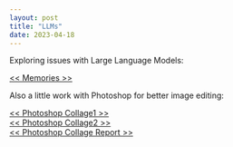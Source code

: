 ```yaml
---
layout: post
title: "LLMs"
date: 2023-04-18
---
```


Exploring issues with Large Language Models:

[<< Memories >>](https://drive.google.com/file/d/1PIjbC6EyzIk3855rjcZEOqzham8jUpvk/view?usp=sharing)

Also a little work with Photoshop for better image editing:

[<< Photoshop Collage1 >>](https://drive.google.com/file/d/1xsoAacuy2FplPxpPi02QNDqLTDHKF6FB/view?usp=sharing)   
[<< Photoshop Collage2 >>](https://drive.google.com/file/d/1QJU7ND0zBaiJSgU8cULdccMJGmjG_LMO/view?usp=sharing)   
[<< Photoshop Collage Report >>](https://drive.google.com/file/d/1JrBwxmmbeS-_1LlUvDWgAygnY5T0TTlQ/view?usp=sharing)    
